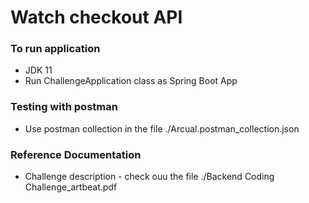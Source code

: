 # Watch checkout API

### To run application
* JDK 11
* Run ChallengeApplication class as Spring Boot App

### Testing with postman
* Use postman collection in the file ./Arcual.postman_collection.json

### Reference Documentation
* Challenge description - check ouu the file ./Backend Coding Challenge_artbeat.pdf